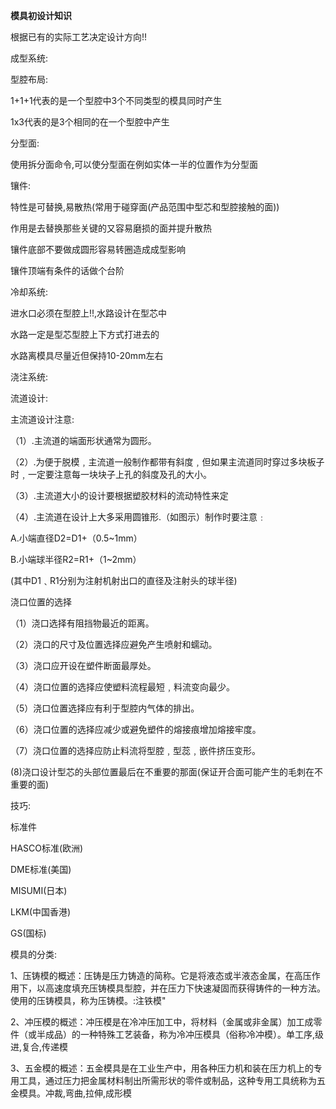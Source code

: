 **模具初设计知识**

根据已有的实际工艺决定设计方向!!

  

成型系统:

型腔布局:

1+1+1代表的是一个型腔中3个不同类型的模具同时产生

1x3代表的是3个相同的在一个型腔中产生

分型面:

使用拆分面命令,可以使分型面在例如实体一半的位置作为分型面

镶件:

特性是可替换,易散热(常用于碰穿面(产品范围中型芯和型腔接触的面))

作用是去替换那些关键的又容易磨损的面并提升散热

镶件底部不要做成圆形容易转圈造成成型影响

镶件顶端有条件的话做个台阶

冷却系统:

进水口必须在型腔上!!,水路设计在型芯中

水路一定是型芯型腔上下方式打进去的

水路离模具尽量近但保持10-20mm左右

  

浇注系统:

流道设计:

主流道设计注意:

（1）.主流道的端面形状通常为圆形。

（2）.为便于脱模﹐主流道一般制作都带有斜度﹐但如果主流道同时穿过多块板子时﹐一定要注意每一块块子上孔的斜度及孔的大小。

（3）.主流道大小的设计要根据塑胶材料的流动特性来定

（4）.主流道在设计上大多采用圆锥形.（如图示）制作时要注意﹕

A.小端直径D2=D1+（0.5~1mm）

B.小端球半径R2=R1+（1~2mm）

(其中D1﹑R1分别为注射机射出口的直径及注射头的球半径)

浇口位置的选择

（1）浇口选择有阻挡物最近的距离。

（2）浇口的尺寸及位置选择应避免产生喷射和蠕动。

（3）浇口应开设在塑件断面最厚处。

（4）浇口位置的选择应使塑料流程最短﹐料流变向最少。

（5）浇口位置选择应有利于型腔内气体的排出。

（6）浇口位置的选择应减少或避免塑件的熔接痕增加熔接牢度。

（7）浇口位置的选择应防止料流将型腔﹐型蕊﹐嵌件挤压变形。

(8)浇口设计型芯的头部位置最后在不重要的那面(保证开合面可能产生的毛刺在不重要的面)

  

  

  

  

技巧:

  

  

  

  

  

  

  

  

  

  

  

  

  

  

  

  

  

  

  

  

  

  

  

  

  

  

  

  

标准件

HASCO标准(欧洲)

DME标准(美国)

MISUMI(日本)

LKM(中国香港)

GS(国标)

  

模具的分类:

1、压铸模的概述：压铸是压力铸造的简称。它是将液态或半液态金属，在高压作用下，以高速度填充压铸模具型腔，并在压力下快速凝固而获得铸件的一种方法。使用的压铸模具，称为压铸模。:注铁模"

2、冲压模的概述：冲压模是在冷冲压加工中，将材料（金属或非金属）加工成零件（或半成品）的一种特殊工艺装备，称为冷冲压模具（俗称冷冲模）。单工序,级进,复合,传递模

3、五金模的概述：五金模具是在工业生产中，用各种压力机和装在压力机上的专用工具，通过压力把金属材料制出所需形状的零件或制品，这种专用工具统称为五金模具。冲裁,弯曲,拉伸,成形模